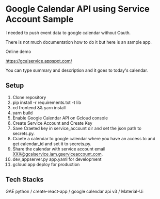 
# Google Calendar API using Service Account Sample

I needed to push event data to google calendar without Oauth.

There is not much documentation how to do it but here is an sample app.

Online demo 

https://gcalservice.appspot.com/

You can type summary and description and it goes to today's calendar.

## Setup

1. Clone repository
2. pip install -r requirements.txt -t lib
3. cd frontend && yarn install
4. yarn build
5. Enable Google Calendar API on Gcloud console
6. Create Service Account and Create Key
7. Save Craeted key in service_account dir and set the json path to secrets.py.
8. Craete a calendar to google calendar where you have an access to and get calendar_id and set it to secrets.py.
9. Share the calendar with service account email XXX@gcalservice.iam.gserviceaccount.com.
10. dev_appserver.py app.yaml for development
11. gcloud app deploy for production



## Tech Stacks

GAE python / create-react-app / google calendar api v3 / Material-Ui

